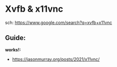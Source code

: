 
# Xvfb & x11vnc
sch: https://www.google.com/search?q=xvfb+x11vnc

## Guide:
**works!:**
- https://jasonmurray.org/posts/2021/x11vnc/
